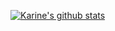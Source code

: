 [![Karine's github stats](https://github-readme-stats.vercel.app/api?username=KarineValenca)](https://github.com/anuraghazra/github-readme-stats)
